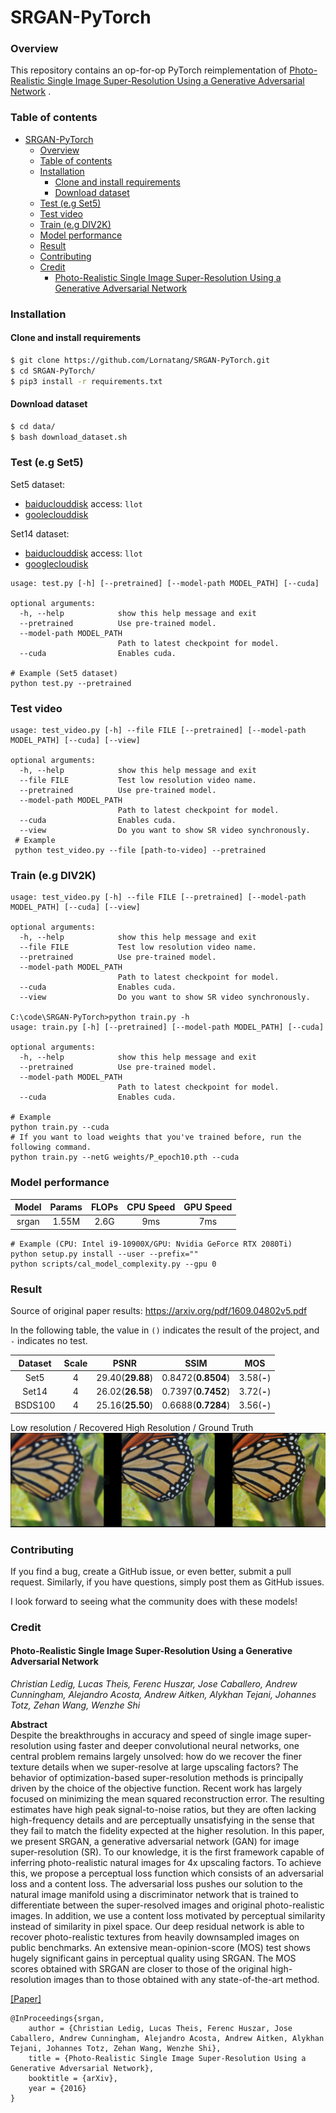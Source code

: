 # SRGAN-PyTorch

### Overview

This repository contains an op-for-op PyTorch reimplementation
of [Photo-Realistic Single Image Super-Resolution Using a Generative Adversarial Network](https://arxiv.org/abs/1609.04802)
.

### Table of contents

- [SRGAN-PyTorch](#srgan-pytorch)
    - [Overview](#overview)
    - [Table of contents](#table-of-contents)
    - [Installation](#installation)
      - [Clone and install requirements](#clone-and-install-requirements)
      - [Download dataset](#download-dataset)
    - [Test (e.g Set5)](#test-eg-set5)
    - [Test video](#test-video)
    - [Train (e.g DIV2K)](#train-eg-div2k)
    - [Model performance](#model-performance)
    - [Result](#result)
    - [Contributing](#contributing)
    - [Credit](#credit)
      - [Photo-Realistic Single Image Super-Resolution Using a Generative Adversarial Network](#photo-realistic-single-image-super-resolution-using-a-generative-adversarial-network)

### Installation

#### Clone and install requirements

```bash
$ git clone https://github.com/Lornatang/SRGAN-PyTorch.git
$ cd SRGAN-PyTorch/
$ pip3 install -r requirements.txt
```

#### Download dataset

```bash
$ cd data/
$ bash download_dataset.sh
```

### Test (e.g Set5)

Set5 dataset:

- [baiduclouddisk](https://pan.baidu.com/s/1p2h2XTWMD3FLuvKzwpB3Bg) access: `llot`
- [gooleclouddisk](https://drive.google.com/file/d/13cG8rBaqY3H2xkFSLOgMvUGhwcBJyKoT/view?usp=sharing)

Set14 dataset:

- [baiduclouddisk](https://pan.baidu.com/s/10HqYjvlHSVso_-PkXYA85w) access: `llot`
- [googlecloudisk](https://drive.google.com/file/d/1nwmlu4xeLpSLoP89gFcj-557ymWwKZV2/view?usp=sharing)

```text
usage: test.py [-h] [--pretrained] [--model-path MODEL_PATH] [--cuda]

optional arguments:
  -h, --help            show this help message and exit
  --pretrained          Use pre-trained model.
  --model-path MODEL_PATH
                        Path to latest checkpoint for model.
  --cuda                Enables cuda.
  
# Example (Set5 dataset)
python test.py --pretrained
```

### Test video

```text
usage: test_video.py [-h] --file FILE [--pretrained] [--model-path MODEL_PATH] [--cuda] [--view]

optional arguments:
  -h, --help            show this help message and exit
  --file FILE           Test low resolution video name.
  --pretrained          Use pre-trained model.
  --model-path MODEL_PATH
                        Path to latest checkpoint for model.
  --cuda                Enables cuda.
  --view                Do you want to show SR video synchronously.
 # Example
 python test_video.py --file [path-to-video] --pretrained
```

### Train (e.g DIV2K)

```text
usage: test_video.py [-h] --file FILE [--pretrained] [--model-path MODEL_PATH] [--cuda] [--view]

optional arguments:
  -h, --help            show this help message and exit
  --file FILE           Test low resolution video name.
  --pretrained          Use pre-trained model.
  --model-path MODEL_PATH
                        Path to latest checkpoint for model.
  --cuda                Enables cuda.
  --view                Do you want to show SR video synchronously.

C:\code\SRGAN-PyTorch>python train.py -h
usage: train.py [-h] [--pretrained] [--model-path MODEL_PATH] [--cuda]

optional arguments:
  -h, --help            show this help message and exit
  --pretrained          Use pre-trained model.
  --model-path MODEL_PATH
                        Path to latest checkpoint for model.
  --cuda                Enables cuda.

# Example
python train.py --cuda
# If you want to load weights that you've trained before, run the following command.
python train.py --netG weights/P_epoch10.pth --cuda
```

### Model performance

| Model | Params | FLOPs | CPU Speed | GPU Speed |
| :---: | :----: | :---: | :-------: | :-------: |
| srgan | 1.55M  | 2.6G  |    9ms    |    7ms    |

```text
# Example (CPU: Intel i9-10900X/GPU: Nvidia GeForce RTX 2080Ti)
python setup.py install --user --prefix=""
python scripts/cal_model_complexity.py --gpu 0
```

### Result

Source of original paper results: https://arxiv.org/pdf/1609.04802v5.pdf

In the following table, the value in `()` indicates the result of the project, and `-` indicates no test.

| Dataset | Scale |       PSNR       |        SSIM        |     MOS     |
| :-----: | :---: | :--------------: | :----------------: | :---------: |
|  Set5   |   4   | 29.40(**29.88**) | 0.8472(**0.8504**) | 3.58(**-**) |
|  Set14  |   4   | 26.02(**26.58**) | 0.7397(**0.7452**) | 3.72(**-**) |
| BSDS100 |   4   | 25.16(**25.50**) | 0.6688(**0.7284**) | 3.56(**-**) |

Low resolution / Recovered High Resolution / Ground Truth
<span align="center"><img src="assets/result.png" alt=""></span>

### Contributing

If you find a bug, create a GitHub issue, or even better, submit a pull request.
Similarly, if you have questions, simply post them as GitHub issues.

I look forward to seeing what the community does with these models!

### Credit

#### Photo-Realistic Single Image Super-Resolution Using a Generative Adversarial Network

_Christian Ledig, Lucas Theis, Ferenc Huszar, Jose Caballero, Andrew Cunningham,
Alejandro Acosta, Andrew Aitken, Alykhan Tejani, Johannes Totz, Zehan Wang,
Wenzhe Shi_ <br>

**Abstract** <br>
Despite the breakthroughs in accuracy and speed of single image super-resolution
using faster and deeper convolutional neural networks, one central problem
remains largely unsolved: how do we recover the finer texture details when we
super-resolve at large upscaling factors? The behavior of optimization-based
super-resolution methods is principally driven by the choice of the objective
function. Recent work has largely focused on minimizing the mean squared
reconstruction error. The resulting estimates have high peak signal-to-noise
ratios, but they are often lacking high-frequency details and are perceptually
unsatisfying in the sense that they fail to match the fidelity expected at the
higher resolution. In this paper, we present SRGAN, a generative adversarial
network (GAN) for image super-resolution (SR). To our knowledge, it is the first
framework capable of inferring photo-realistic natural images for 4x upscaling
factors. To achieve this, we propose a perceptual loss function which consists
of an adversarial loss and a content loss. The adversarial loss pushes our
solution to the natural image manifold using a discriminator network that is
trained to differentiate between the super-resolved images and original
photo-realistic images. In addition, we use a content loss motivated by
perceptual similarity instead of similarity in pixel space. Our deep residual
network is able to recover photo-realistic textures from heavily downsampled
images on public benchmarks. An extensive mean-opinion-score (MOS) test shows
hugely significant gains in perceptual quality using SRGAN. The MOS scores
obtained with SRGAN are closer to those of the original high-resolution images
than to those obtained with any state-of-the-art method.

[[Paper]](https://arxiv.org/pdf/1609.04802)

```
@InProceedings{srgan,
    author = {Christian Ledig, Lucas Theis, Ferenc Huszar, Jose Caballero, Andrew Cunningham, Alejandro Acosta, Andrew Aitken, Alykhan Tejani, Johannes Totz, Zehan Wang, Wenzhe Shi},
    title = {Photo-Realistic Single Image Super-Resolution Using a Generative Adversarial Network},
    booktitle = {arXiv},
    year = {2016}
}
```
